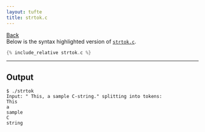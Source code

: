 ```yaml
---
layout: tufte
title: strtok.c
---
```

[Back](./../)  
Below is the syntax highlighted version of [`strtok.c`](strtok.c).

``` c
{% include_relative strtok.c %}
```
---

## Output
``` output
$ ./strtok
Input: " This, a sample C-string." splitting into tokens:
This
a
sample
C
string
```
<style>
    .language-output{
        background-color: black;
        color: white;
        padding: 0.5em;
    }
</style>
